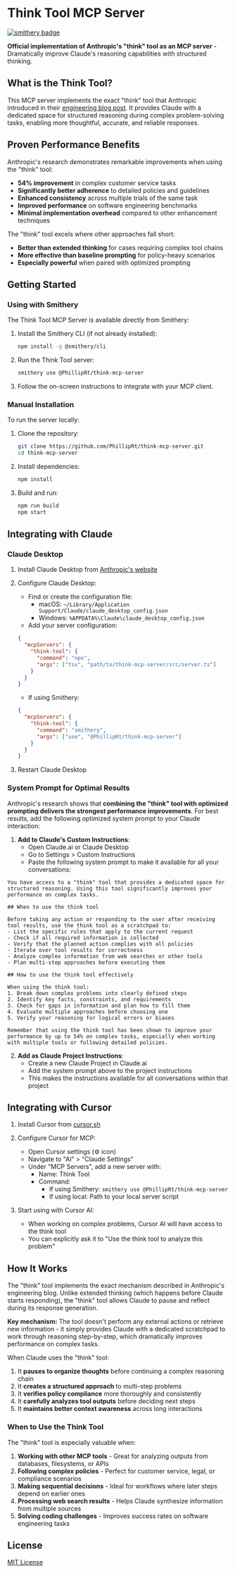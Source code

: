 # Think Tool MCP Server

[![smithery badge](https://smithery.ai/badge/@PhillipRt/think-mcp-server)](https://smithery.ai/server/@PhillipRt/think-mcp-server)

**Official implementation of Anthropic's "think" tool as an MCP server** - Dramatically improve Claude's reasoning capabilities with structured thinking.

## What is the Think Tool?

This MCP server implements the exact "think" tool that Anthropic introduced in their [engineering blog post](https://www.anthropic.com/engineering/claude-think-tool). It provides Claude with a dedicated space for structured reasoning during complex problem-solving tasks, enabling more thoughtful, accurate, and reliable responses.

## Proven Performance Benefits

Anthropic's research demonstrates remarkable improvements when using the "think" tool:

- **54% improvement** in complex customer service tasks
- **Significantly better adherence** to detailed policies and guidelines
- **Enhanced consistency** across multiple trials of the same task
- **Improved performance** on software engineering benchmarks
- **Minimal implementation overhead** compared to other enhancement techniques

The "think" tool excels where other approaches fall short:
- **Better than extended thinking** for cases requiring complex tool chains
- **More effective than baseline prompting** for policy-heavy scenarios
- **Especially powerful** when paired with optimized prompting

## Getting Started

### Using with Smithery

The Think Tool MCP Server is available directly from Smithery:

1. Install the Smithery CLI (if not already installed):
   ```bash
   npm install -g @smithery/cli
   ```

2. Run the Think Tool server:
   ```bash
   smithery use @PhillipRt/think-mcp-server
   ```

3. Follow the on-screen instructions to integrate with your MCP client.

### Manual Installation

To run the server locally:

1. Clone the repository:
   ```bash
   git clone https://github.com/PhillipRt/think-mcp-server.git
   cd think-mcp-server
   ```

2. Install dependencies:
   ```bash
   npm install
   ```

3. Build and run:
   ```bash
   npm run build
   npm start
   ```

## Integrating with Claude

### Claude Desktop

1. Install Claude Desktop from [Anthropic's website](https://claude.ai/desktop)

2. Configure Claude Desktop:
   - Find or create the configuration file:
     - macOS: `~/Library/Application Support/Claude/claude_desktop_config.json`
     - Windows: `%APPDATA%\Claude\claude_desktop_config.json`
   - Add your server configuration:

   ```json
   {
     "mcpServers": {
       "think-tool": {
         "command": "npx",
         "args": ["tsx", "path/to/think-mcp-server/src/server.ts"]
       }
     }
   }
   ```
   
   - If using Smithery:
   ```json
   {
     "mcpServers": {
       "think-tool": {
         "command": "smithery",
         "args": ["use", "@PhillipRt/think-mcp-server"]
       }
     }
   }
   ```

3. Restart Claude Desktop

### System Prompt for Optimal Results

Anthropic's research shows that **combining the "think" tool with optimized prompting delivers the strongest performance improvements**. For best results, add the following optimized system prompt to your Claude interaction:

1. **Add to Claude's Custom Instructions**:
   - Open Claude.ai or Claude Desktop
   - Go to Settings > Custom Instructions
   - Paste the following system prompt to make it available for all your conversations:

```
You have access to a "think" tool that provides a dedicated space for structured reasoning. Using this tool significantly improves your performance on complex tasks.

## When to use the think tool

Before taking any action or responding to the user after receiving tool results, use the think tool as a scratchpad to:
- List the specific rules that apply to the current request
- Check if all required information is collected
- Verify that the planned action complies with all policies
- Iterate over tool results for correctness
- Analyze complex information from web searches or other tools
- Plan multi-step approaches before executing them

## How to use the think tool effectively

When using the think tool:
1. Break down complex problems into clearly defined steps
2. Identify key facts, constraints, and requirements
3. Check for gaps in information and plan how to fill them
4. Evaluate multiple approaches before choosing one
5. Verify your reasoning for logical errors or biases

Remember that using the think tool has been shown to improve your performance by up to 54% on complex tasks, especially when working with multiple tools or following detailed policies.
```

2. **Add as Claude Project Instructions**:
   - Create a new Claude Project in Claude.ai
   - Add the system prompt above to the project instructions
   - This makes the instructions available for all conversations within that project

## Integrating with Cursor

1. Install Cursor from [cursor.sh](https://cursor.sh/)

2. Configure Cursor for MCP:
   - Open Cursor settings (⚙️ icon)
   - Navigate to "AI" > "Claude Settings"
   - Under "MCP Servers", add a new server with:
     - Name: Think Tool
     - Command:
       - If using Smithery: `smithery use @PhillipRt/think-mcp-server`
       - If using local: Path to your local server script

3. Start using with Cursor AI:
   - When working on complex problems, Cursor AI will have access to the think tool
   - You can explicitly ask it to "Use the think tool to analyze this problem"

## How It Works

The "think" tool implements the exact mechanism described in Anthropic's engineering blog. Unlike extended thinking (which happens before Claude starts responding), the "think" tool allows Claude to pause and reflect during its response generation.

**Key mechanism:** The tool doesn't perform any external actions or retrieve new information - it simply provides Claude with a dedicated scratchpad to work through reasoning step-by-step, which dramatically improves performance on complex tasks.

When Claude uses the "think" tool:
1. It **pauses to organize thoughts** before continuing a complex reasoning chain
2. It **creates a structured approach** to multi-step problems
3. It **verifies policy compliance** more thoroughly and consistently
4. It **carefully analyzes tool outputs** before deciding next steps
5. It **maintains better context awareness** across long interactions

### When to Use the Think Tool

The "think" tool is especially valuable when:

1. **Working with other MCP tools** - Great for analyzing outputs from databases, filesystems, or APIs
2. **Following complex policies** - Perfect for customer service, legal, or compliance scenarios
3. **Making sequential decisions** - Ideal for workflows where later steps depend on earlier ones
4. **Processing web search results** - Helps Claude synthesize information from multiple sources
5. **Solving coding challenges** - Improves success rates on software engineering tasks

## License

[MIT License](LICENSE)